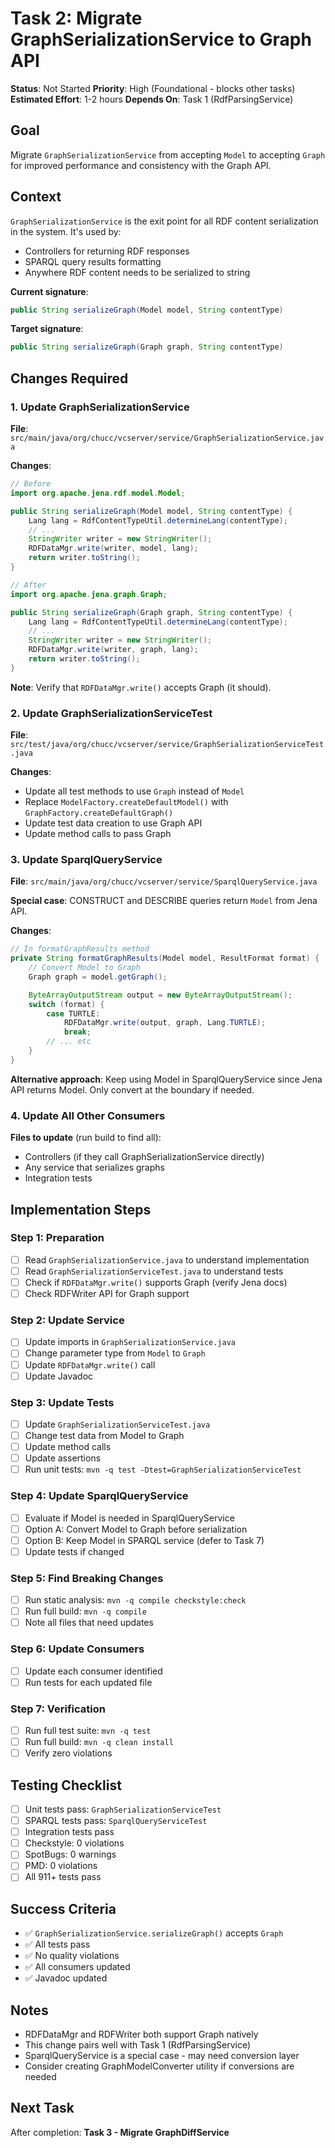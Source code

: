# Task 2: Migrate GraphSerializationService to Graph API

**Status**: Not Started
**Priority**: High (Foundational - blocks other tasks)
**Estimated Effort**: 1-2 hours
**Depends On**: Task 1 (RdfParsingService)

## Goal

Migrate `GraphSerializationService` from accepting `Model` to accepting `Graph` for improved performance and consistency with the Graph API.

## Context

`GraphSerializationService` is the exit point for all RDF content serialization in the system. It's used by:
- Controllers for returning RDF responses
- SPARQL query results formatting
- Anywhere RDF content needs to be serialized to string

**Current signature**:
```java
public String serializeGraph(Model model, String contentType)
```

**Target signature**:
```java
public String serializeGraph(Graph graph, String contentType)
```

## Changes Required

### 1. Update GraphSerializationService

**File**: `src/main/java/org/chucc/vcserver/service/GraphSerializationService.java`

**Changes**:
```java
// Before
import org.apache.jena.rdf.model.Model;

public String serializeGraph(Model model, String contentType) {
    Lang lang = RdfContentTypeUtil.determineLang(contentType);
    // ...
    StringWriter writer = new StringWriter();
    RDFDataMgr.write(writer, model, lang);
    return writer.toString();
}

// After
import org.apache.jena.graph.Graph;

public String serializeGraph(Graph graph, String contentType) {
    Lang lang = RdfContentTypeUtil.determineLang(contentType);
    // ...
    StringWriter writer = new StringWriter();
    RDFDataMgr.write(writer, graph, lang);
    return writer.toString();
}
```

**Note**: Verify that `RDFDataMgr.write()` accepts Graph (it should).

### 2. Update GraphSerializationServiceTest

**File**: `src/test/java/org/chucc/vcserver/service/GraphSerializationServiceTest.java`

**Changes**:
- Update all test methods to use `Graph` instead of `Model`
- Replace `ModelFactory.createDefaultModel()` with `GraphFactory.createDefaultGraph()`
- Update test data creation to use Graph API
- Update method calls to pass Graph

### 3. Update SparqlQueryService

**File**: `src/main/java/org/chucc/vcserver/service/SparqlQueryService.java`

**Special case**: CONSTRUCT and DESCRIBE queries return `Model` from Jena API.

**Changes**:
```java
// In formatGraphResults method
private String formatGraphResults(Model model, ResultFormat format) {
    // Convert Model to Graph
    Graph graph = model.getGraph();

    ByteArrayOutputStream output = new ByteArrayOutputStream();
    switch (format) {
        case TURTLE:
            RDFDataMgr.write(output, graph, Lang.TURTLE);
            break;
        // ... etc
    }
}
```

**Alternative approach**: Keep using Model in SparqlQueryService since Jena API returns Model. Only convert at the boundary if needed.

### 4. Update All Other Consumers

**Files to update** (run build to find all):
- Controllers (if they call GraphSerializationService directly)
- Any service that serializes graphs
- Integration tests

## Implementation Steps

### Step 1: Preparation
- [ ] Read `GraphSerializationService.java` to understand implementation
- [ ] Read `GraphSerializationServiceTest.java` to understand tests
- [ ] Check if `RDFDataMgr.write()` supports Graph (verify Jena docs)
- [ ] Check RDFWriter API for Graph support

### Step 2: Update Service
- [ ] Update imports in `GraphSerializationService.java`
- [ ] Change parameter type from `Model` to `Graph`
- [ ] Update `RDFDataMgr.write()` call
- [ ] Update Javadoc

### Step 3: Update Tests
- [ ] Update `GraphSerializationServiceTest.java`
- [ ] Change test data from Model to Graph
- [ ] Update method calls
- [ ] Update assertions
- [ ] Run unit tests: `mvn -q test -Dtest=GraphSerializationServiceTest`

### Step 4: Update SparqlQueryService
- [ ] Evaluate if Model is needed in SparqlQueryService
- [ ] Option A: Convert Model to Graph before serialization
- [ ] Option B: Keep Model in SPARQL service (defer to Task 7)
- [ ] Update tests if changed

### Step 5: Find Breaking Changes
- [ ] Run static analysis: `mvn -q compile checkstyle:check`
- [ ] Run full build: `mvn -q compile`
- [ ] Note all files that need updates

### Step 6: Update Consumers
- [ ] Update each consumer identified
- [ ] Run tests for each updated file

### Step 7: Verification
- [ ] Run full test suite: `mvn -q test`
- [ ] Run full build: `mvn -q clean install`
- [ ] Verify zero violations

## Testing Checklist

- [ ] Unit tests pass: `GraphSerializationServiceTest`
- [ ] SPARQL tests pass: `SparqlQueryServiceTest`
- [ ] Integration tests pass
- [ ] Checkstyle: 0 violations
- [ ] SpotBugs: 0 warnings
- [ ] PMD: 0 violations
- [ ] All 911+ tests pass

## Success Criteria

- ✅ `GraphSerializationService.serializeGraph()` accepts `Graph`
- ✅ All tests pass
- ✅ No quality violations
- ✅ All consumers updated
- ✅ Javadoc updated

## Notes

- RDFDataMgr and RDFWriter both support Graph natively
- This change pairs well with Task 1 (RdfParsingService)
- SparqlQueryService is a special case - may need conversion layer
- Consider creating GraphModelConverter utility if conversions are needed

## Next Task

After completion: **Task 3 - Migrate GraphDiffService**
